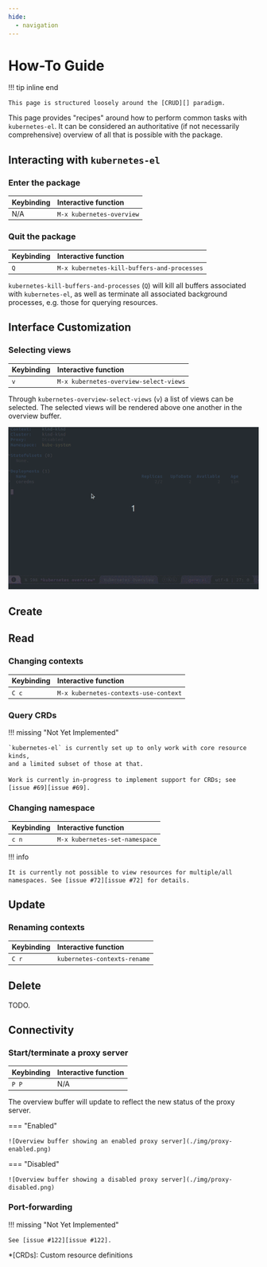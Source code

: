 ```yaml
---
hide:
  - navigation
---
```


# How-To Guide

!!! tip inline end

    This page is structured loosely around the [CRUD][] paradigm.

This page provides "recipes" around how to perform common tasks with
`kubernetes-el`. It can be considered an authoritative (if not
necessarily comprehensive) overview of all that is possible with the
package.

## Interacting with `kubernetes-el`

### Enter the package

| Keybinding | Interactive function      |
|:-----------|:--------------------------|
| N/A        | `M-x kubernetes-overview` |

### Quit the package

| Keybinding | Interactive function                        |
|:-----------|:--------------------------------------------|
| `Q`        | `M-x kubernetes-kill-buffers-and-processes` |

`kubernetes-kill-buffers-and-processes` (`Q`) will kill all buffers
associated with `kubernetes-el`, as well as terminate all associated
background processes, e.g. those for querying resources.

## Interface Customization

### Selecting views
| Keybinding | Interactive function                   |
|:-----------|:---------------------------------------|
| `v`        | `M-x kubernetes-overview-select-views` |

Through `kubernetes-overview-select-views` (`v`) a list of views can be selected. The selected views will be rendered above one another in the overview buffer.

![Selecting views](./img/views-select.gif)


## Create

## Read

### Changing contexts

| Keybinding | Interactive function                  |
|:-----------|:--------------------------------------|
| `C c`      | `M-x kubernetes-contexts-use-context` |

### Query CRDs

!!! missing "Not Yet Implemented"

    `kubernetes-el` is currently set up to only work with core resource kinds,
    and a limited subset of those at that.

    Work is currently in-progress to implement support for CRDs; see [issue #69][issue #69].

### Changing namespace

| Keybinding | Interactive function           |
|:-----------|:-------------------------------|
| `c n`      | `M-x kubernetes-set-namespace` |

!!! info

    It is currently not possible to view resources for multiple/all
    namespaces. See [issue #72][issue #72] for details.

## Update

### Renaming contexts

| Keybinding | Interactive function         |
|:-----------|:-----------------------------|
| `C r`      | `kubernetes-contexts-rename` |

## Delete

TODO.

## Connectivity

### Start/terminate a proxy server

| Keybinding | Interactive function |
|:-----------|:---------------------|
| `P P`      | N/A                  |

The overview buffer will update to reflect the new status of the proxy
server.

=== "Enabled"

    ![Overview buffer showing an enabled proxy server](./img/proxy-enabled.png)

=== "Disabled"

    ![Overview buffer showing a disabled proxy server](./img/proxy-disabled.png)

### Port-forwarding

!!! missing "Not Yet Implemented"

    See [issue #122][issue #122].

[issue #69]: https://github.com/kubernetes-el/kubernetes-el/issues/69
[issue #72]: https://github.com/kubernetes-el/kubernetes-el/issues/72
[issue #122]: https://github.com/kubernetes-el/kubernetes-el/issues/122
[CRUD]: https://en.wikipedia.org/wiki/Create,_read,_update_and_delete

*[CRDs]: Custom resource definitions
